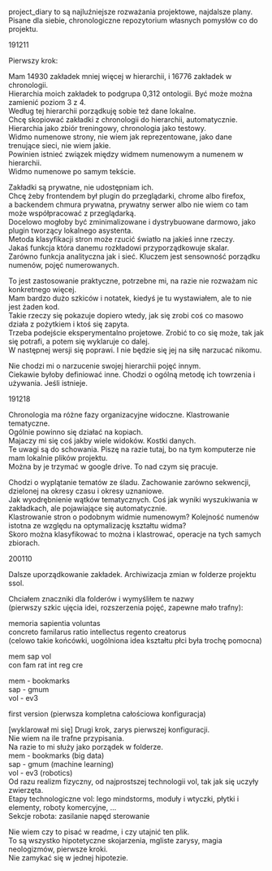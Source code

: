 project_diary to są najluźniejsze rozważania projektowe, najdalsze plany.  
Pisane dla siebie, chronologiczne repozytorium własnych pomysłów co do projektu.  

191211

Pierwszy krok:  

Mam 14930 zakładek mniej więcej w hierarchii, i 16776 zakładek w chronologii.    
Hierarchia moich zakładek to podgrupa 0,312 ontologii. Być może można zamienić poziom 3 z 4.    
Według tej hierarchii porządkuję sobie też dane lokalne.       
Chcę skopiować zakładki z chronologii do hierarchii, automatycznie.     
Hierarchia jako zbiór treningowy, chronologia jako testowy.     
Widmo numenowe strony, nie wiem jak reprezentowane, jako dane trenujące sieci, nie wiem jakie.     
Powinien istnieć związek między widmem numenowym a numenem w hierarchii.    
Widmo numenowe po samym tekście.    

Zakładki są prywatne, nie udostępniam ich.       
Chcę żeby frontendem był plugin do przeglądarki, chrome albo firefox,    
a backendem chmura prywatna, prywatny serwer albo nie wiem co tam może współpracować z przeglądarką.       
Docelowo mogłoby być zminimalizowane i dystrybuowane darmowo, jako plugin tworzący lokalnego asystenta.     
Metoda klasyfikacji stron może rzucić światło na jakieś inne rzeczy.    
Jakaś funkcja która danemu rozkładowi przyporządkowuje skalar.          
Zarówno funkcja analityczna jak i sieć. Kluczem jest sensowność porządku numenów, pojęć numerowanych.   

To jest zastosowanie praktyczne, potrzebne mi, na razie nie rozważam nic konkretnego więcej.    
Mam bardzo dużo szkiców i notatek, kiedyś je tu wystawiałem, ale to nie jest żaden kod.    
Takie rzeczy się pokazuje dopiero wtedy, jak się zrobi coś co masowo działa z pożytkiem i ktoś się zapyta.     
Trzeba podejście eksperymentalno projetowe. Zrobić to co się może, tak jak się potrafi, a potem się wyklaruje co dalej.    
W następnej wersji się poprawi. I nie będzie się jej na siłę narzucać nikomu.    

Nie chodzi mi o narzucenie swojej hierarchii pojęć innym.  
Ciekawie byłoby definiować inne. Chodzi o ogólną metodę ich towrzenia i używania. Jeśli istnieje.  

191218

Chronologia ma różne fazy organizacyjne widoczne. Klastrowanie tematyczne.  
Ogólnie powinno się działać na kopiach.  
Majaczy mi się coś jakby wiele widoków. Kostki danych.  
Te uwagi są do schowania. Piszę na razie tutaj, bo na tym komputerze nie mam lokalnie plików projektu.    
Można by je trzymać w google drive. To nad czym się pracuje.    

Chodzi o wyplątanie tematów ze śladu. Zachowanie zarówno sekwencji, dzielonej na okresy czasu i okresy uznaniowe.   
Jak wyodrębnienie wątków tematycznych. Coś jak wyniki wyszukiwania w zakładkach, ale pojawiające się automatycznie.  
Klastrowanie stron o podobnym widmie numenowym? Kolejność numenów istotna ze względu na optymalizację kształtu widma?  
Skoro można klasyfikować to można i klastrować, operacje na tych samych zbiorach.  

200110

Dalsze uporządkowanie zakładek. Archiwizacja zmian w folderze projektu ssol.  

Chciałem znaczniki dla folderów i wymyśliłem te nazwy     
(pierwszy szkic ujęcia idei, rozszerzenia pojęć, zapewne mało trafny):    

memoria sapientia voluntas  
concreto familarus ratio intellectus regento creatorus   
(celowo takie końcówki, uogólniona idea kształtu płci była trochę pomocna)   

mem sap vol  
con fam rat int reg cre  

mem - bookmarks  
sap - gmum  
vol - ev3  

first version (pierwsza kompletna całościowa konfiguracja)  

[wyklarował mi się]  Drugi krok, zarys pierwszej konfiguracji.   
Nie wiem na ile trafne przypisania.  
Na razie to mi służy jako porządek w folderze.  
mem - bookmarks (big data)    
sap - gmum (machine learning)   
vol - ev3 (robotics)   
Od razu realizm fizyczny, od najprostszej technologii vol, tak jak się uczyły zwierzęta.    
Etapy technologiczne vol: lego mindstorms, moduły i wtyczki, płytki i elementy, roboty komercyjne, ...  
Sekcje robota: zasilanie napęd sterowanie  

Nie wiem czy to pisać w readme, i czy utajnić ten plik.     
To są wszystko hipotetyczne skojarzenia, mgliste zarysy, magia neologizmów, pierwsze kroki.    
Nie zamykać się w jednej hipotezie.    

